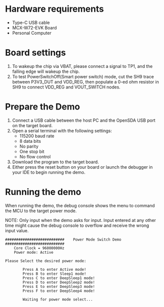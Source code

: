 Hardware requirements
===================
- Type-C USB cable
- MCX-W72-EVK Board
- Personal Computer

Board settings
============
1. To wakeup the chip via VBAT, please connect a signal to TP1, and the falling edge will wakeup the chip.
2. To test PowerSwitchOff(Smart power switch) mode, cut the SH9 trace between P3V3_DUT and VDD_REG, then populate a
0-ed ohm resistor in SH9 to connect VDD_REG and VOUT_SWITCH nodes.

Prepare the Demo
===============
1.  Connect a USB cable between the host PC and the OpenSDA USB port on the target board.
2.  Open a serial terminal with the following settings:
    - 115200 baud rate
    - 8 data bits
    - No parity
    - One stop bit
    - No flow control
3.  Download the program to the target board.
4.  Either press the reset button on your board or launch the debugger in your IDE to begin running the demo.

Running the demo
================
When running the demo, the debug console shows the menu to command the MCU to the target power mode.

NOTE: Only input when the demo asks for input. Input entered at any other time might cause the debug console to overflow
and receive the wrong input value.
~~~~~~~~~~~~~~~~~~~~~
###########################    Power Mode Switch Demo    ###########################
    Core Clock = 96000000Hz
    Power mode: Active

Please Select the desired power mode:

        Press A to enter Active mode!
        Press B to enter Sleep1 mode!
        Press C to enter DeepSleep1 mode!
        Press D to enter DeepSleep2 mode!
        Press E to enter DeepSleep3 mode!
        Press F to enter DeepSleep4 mode!

        Waiting for power mode select...


~~~~~~~~~~~~~~~~~~~~~
